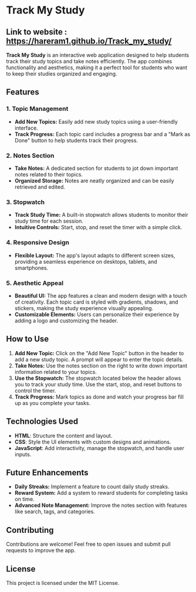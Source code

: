 # Track My Study

## Link to website : https://hareram1.github.io/Track_my_study/

**Track My Study** is an interactive web application designed to help students track their study topics and take notes efficiently. The app combines functionality and aesthetics, making it a perfect tool for students who want to keep their studies organized and engaging.

## Features

### 1. **Topic Management**
- **Add New Topics:** Easily add new study topics using a user-friendly interface.
- **Track Progress:** Each topic card includes a progress bar and a "Mark as Done" button to help students track their progress.

### 2. **Notes Section**
- **Take Notes:** A dedicated section for students to jot down important notes related to their topics.
- **Organized Storage:** Notes are neatly organized and can be easily retrieved and edited.

### 3. **Stopwatch**
- **Track Study Time:** A built-in stopwatch allows students to monitor their study time for each session.
- **Intuitive Controls:** Start, stop, and reset the timer with a simple click.

### 4. **Responsive Design**
- **Flexible Layout:** The app's layout adapts to different screen sizes, providing a seamless experience on desktops, tablets, and smartphones.

### 5. **Aesthetic Appeal**
- **Beautiful UI:** The app features a clean and modern design with a touch of creativity. Each topic card is styled with gradients, shadows, and stickers, making the study experience visually appealing.
- **Customizable Elements:** Users can personalize their experience by adding a logo and customizing the header.

## How to Use

1. **Add New Topic:** Click on the "Add New Topic" button in the header to add a new study topic. A prompt will appear to enter the topic details.
2. **Take Notes:** Use the notes section on the right to write down important information related to your topics.
3. **Use the Stopwatch:** The stopwatch located below the header allows you to track your study time. Use the start, stop, and reset buttons to control the timer.
4. **Track Progress:** Mark topics as done and watch your progress bar fill up as you complete your tasks.

## Technologies Used

- **HTML**: Structure the content and layout.
- **CSS**: Style the UI elements with custom designs and animations.
- **JavaScript**: Add interactivity, manage the stopwatch, and handle user inputs.

## Future Enhancements

- **Daily Streaks:** Implement a feature to count daily study streaks.
- **Reward System:** Add a system to reward students for completing tasks on time.
- **Advanced Note Management:** Improve the notes section with features like search, tags, and categories.

## Contributing

Contributions are welcome! Feel free to open issues and submit pull requests to improve the app.

## License

This project is licensed under the MIT License.
